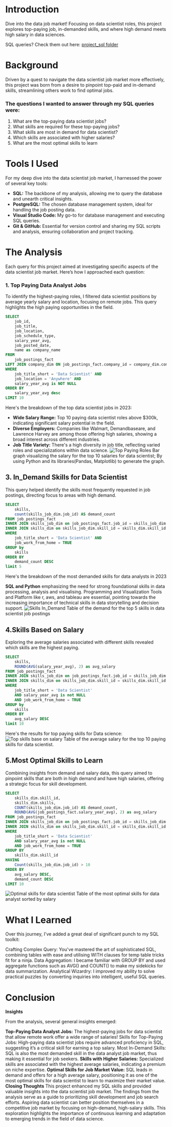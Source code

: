 # Introduction
Dive into the data job market! Focusing on data scientist roles, this project explores top-paying job, in-demanded skills, and where high demand meets high salary in data sciences.

SQL queries? Check them out here:
[project_sql folder](/project1/)


# Background
Driven by a quest to navigate the data scientist job market more effectively, this project was born from a desire to pinpoint top-paid and in-demand skills, streamlining others work to find optimal jobs.

### The questions I wanted to answer through my SQL queries were:
1. What are the top-paying data scientist jobs?
2. What skills are required for these top-paying jobs?
3. What skills are most in demand for data scientist?
4. Which skills are associated with higher salaries?
5. What are the most optimal skills to learn

# Tools I Used
For my deep dive into the data scientist job market, I harnessed the power of several key tools:

- **SQL:** The backbone of my analysis, allowing me to query the database and unearth critical insights.
- **PostgreSQL:** The chosen database management system, ideal for handling the job posting data.
- **Visual Studio Code:** My go-to for database management and executing SQL queries.
- **Git & GitHub:** Essential for version control and sharing my SQL scripts and analysis, ensuring collaboration and project tracking.

# The Analysis
Each query for this project aimed at investigating specific aspects of the data scientist job market. Here’s how I approached each question:
### 1. Top Paying Data Analyst Jobs
To identify the highest-paying roles, I filtered data scientist positions by average yearly salary and location, focusing on remote jobs. This query highlights the high paying opportunities in the field.
```sql
SELECT
    job_id,
    job_title,
    job_location,
    job_schedule_type,
    salary_year_avg,
    job_posted_date,
    name as company_name
FROM
    job_postings_fact
LEFT JOIN company_dim ON job_postings_fact.company_id = company_dim.company_id
WHERE
    job_title_short = 'Data Scientist' AND
    job_location = 'Anywhere' AND
    salary_year_avg is NOT NULL
ORDER BY
    salary_year_avg desc
LIMIT 10
```
Here's the breakdown of the top data scientist jobs in 2023:

- **Wide Salary Range:** Top 10 paying data scientist roles above $300k, indicating significant salary potential in the field.
- **Diverse Employers:** Companies like Walmart, Demandbaseare, and Lawrence Harvey are among those offering high salaries, showing a broad interest across different industries.
- **Job Title Variety:** There's a high diversity in job title, reflecting varied roles and specializations within data science.
![Top Paying Roles](/asset/top_paying_job.png)
Bar graph visualizing the salary for the top 10 salaries for data scientist; By using Python and its libraries(Pandas, Matplotlib) to generate the graph.

## 3. In_Demand Skills for Data Scientist
This query helped identify the skills most frequently requested in job postings, directing focus to areas with high demand.
```sql
SELECT 
    skills,
    count(skills_job_dim.job_id) AS demand_count
FROM job_postings_fact
INNER JOIN skills_job_dim on job_postings_fact.job_id = skills_job_dim.job_id
INNER JOIN skills_dim on skills_job_dim.skill_id = skills_dim.skill_id
WHERE
    job_title_short = 'Data Scientist' AND
    job_work_from_home = TRUE
GROUP by
    skills
ORDER BY
    demand_count DESC
limit 5
```
Here's the breakdown of the most demanded skills for data analysts in 2023

**SQL and Python** emphasizing the need for strong foundational skills in data processing, analysis and visualising.
Programming and Visualization Tools and Platform like r, aws, and tableau are essential, pointing towards the increasing importance of technical skills in data storytelling and decision support.
![Skills In_Demand](/asset/table_for_In_demand_job.png)
Table of the demand for the top 5 skills in data scientist job postings

## 4.Skills Based on Salary
Exploring the average salaries associated with different skills revealed which skills are the highest paying.
```sql
SELECT 
    skills,
    ROUND(AVG(salary_year_avg), 2) as avg_salary
FROM job_postings_fact
INNER JOIN skills_job_dim on job_postings_fact.job_id = skills_job_dim.job_id
INNER JOIN skills_dim on skills_job_dim.skill_id = skills_dim.skill_id
WHERE
    job_title_short = 'Data Scientist' 
    AND salary_year_avg is not NULL
    AND job_work_from_home = TRUE
GROUP by
    skills
ORDER BY
    avg_salary DESC
limit 10
```
Here's the results for top paying skills for Data science:
![Top skills base on salary](/asset/table_skills_based_on_salary.png)
Table of the average salary for the top 10 paying skills for data scientist.

## 5.Most Optimal Skills to Learn
Combining insights from demand and salary data, this query aimed to pinpoint skills that are both in high demand and have high salaries, offering a strategic focus for skill development.
```sql
SELECT
    skills_dim.skill_id,
    skills_dim.skills,
    COUNT(skills_job_dim.job_id) AS demand_count,
    ROUND(AVG(job_postings_fact.salary_year_avg), 2) as avg_salary
FROM job_postings_fact
INNER JOIN skills_job_dim on job_postings_fact.job_id = skills_job_dim.job_id
INNER JOIN skills_dim on skills_job_dim.skill_id = skills_dim.skill_id
WHERE
    job_title_short = 'Data Scientist' 
    AND salary_year_avg is not NULL
    AND job_work_from_home = TRUE
GROUP BY
    skills_dim.skill_id
HAVING
    Count(skills_job_dim.job_id) > 10
ORDER BY
    avg_salary DESC,
    demand_count DESC
LIMIT 10
```
![Optimal skills for data scientist](/asset/table_optimal_skill.png)
Table of the most optimal skills for data analyst sorted by salary

# What I Learned
Over this journey, I've added a great deal of significant punch to my SQL toolkit:

Crafting Complex Query: You've mastered the art of sophisticated SQL, combining tables with ease and utilising WITH clauses for temp table tricks fit for a ninja.
Data Aggregation: I became familiar with GROUP BY and used aggregate functions such as AVG() and COUNT() to make my sidekicks for data summarization.
Analytical Wizardry: I improved my ability to solve practical puzzles by converting inquiries into intelligent, useful SQL queries.
# Conclusion
**Insights**

From the analysis, several general insights emerged:

**Top-Paying Data Analyst Jobs:** The highest-paying jobs for data scientist that allow remote work offer a wide range of salaries!
Skills for Top-Paying Jobs: High-paying data scientist jobs require advanced proficiency in SQL, suggesting it’s a critical skill for earning a top salary.
Most In-Demand Skills: SQL is also the most demanded skill in the data analyst job market, thus making it essential for job seekers.
**Skills with Higher Salaries:** Specialized skills are associated with the highest average salaries, indicating a premium on niche expertise.
**Optimal Skills for Job Market Value:** SQL leads in demand and offers for a high average salary, positioning it as one of the most optimal skills for data scientist to learn to maximize their market value.
**Closing Thoughts**
This project enhanced my SQL skills and provided valuable insights into the data scientist job market. The findings from the analysis serve as a guide to prioritizing skill development and job search efforts. Aspiring data scientist can better position themselves in a competitive job market by focusing on high-demand, high-salary skills. This exploration highlights the importance of continuous learning and adaptation to emerging trends in the field of data science.